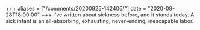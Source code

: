 +++
aliases = ["/comments/20200925-142406/"]
date = "2020-09-28T18:00:00"
+++
I've written about sickness before, and it stands today. A sick infant is an all-absorbing, exhausting, never-ending, inescapable labor.
